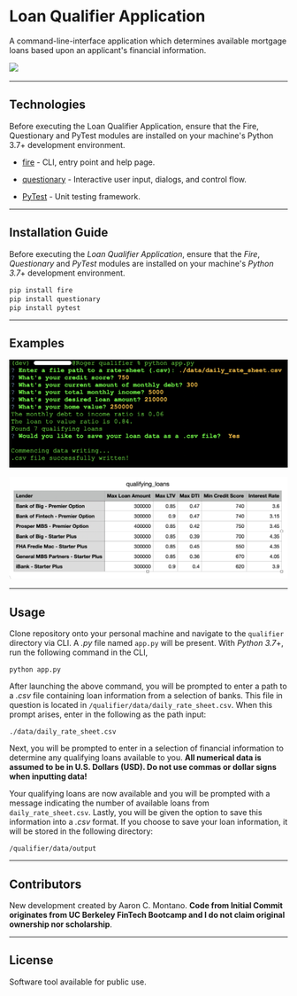 # Loan Qualifier Application

A command-line-interface application which determines available mortgage loans based upon an applicant's financial information.

![](https://static.ccom-cdn.com/assets/cohesive/img/intents/get_pre-approved_for_a_mortgage_home_loan.jpg?ccom_md5=fa8fc5)

---

## Technologies

Before executing the Loan Qualifier Application, ensure that the Fire, Questionary and PyTest modules are installed on your machine's Python 3.7+ development environment.

* [fire](https://google.github.io/python-fire/guide/) - CLI, entry point and help page.

* [questionary](https://pypi.org/project/questionary/) - Interactive user input, dialogs, and control flow.

* [PyTest](https://docs.pytest.org/en/latest/) - Unit testing framework.

---

## Installation Guide

Before executing the *Loan Qualifier Application*, ensure that the *Fire*, *Questionary* and *PyTest* modules are installed on your machine's *Python 3.7*+ development environment.

```
pip install fire
pip install questionary
pip install pytest
```

---

## Examples

![Program Execution Example](./images/example_1.png)

![Output File Example](./images/example_2.png)

---

## Usage

Clone repository onto your personal machine and navigate to the `qualifier` directory via CLI. A *.py* file named `app.py` will be present. With *Python 3.7*+, run the following command in the CLI,

```
python app.py
```

After launching the above command, you will be prompted to enter a path to a *.csv* file containing loan information from a selection of banks. This file in question is located in `/qualifier/data/daily_rate_sheet.csv`. When this prompt arises, enter in the following as the path input:

```
./data/daily_rate_sheet.csv
```

 Next, you will be prompted to enter in a selection of financial information to determine any qualifying loans available to you. **All numerical data is assumed to be in U.S. Dollars (USD). Do not use commas or dollar signs when inputting data!**

Your qualifying loans are now available and you will be prompted with a message indicating the number of available loans from `daily_rate_sheet.csv`. Lastly, you will be given the option to save this information into a *.csv* format. If you choose to save your loan information, it will be stored in the following directory:

```
/qualifier/data/output
```

---

## Contributors

New development created by Aaron C. Montano. **Code from Initial Commit originates from UC Berkeley FinTech Bootcamp and I do not claim original ownership nor scholarship**.

---

## License

Software tool available for public use. 

